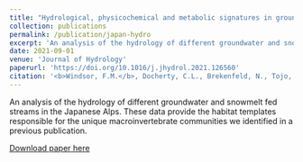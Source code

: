 ```yaml
---
title: "Hydrological, physicochemical and metabolic signatures in groundwater and snowmelt streams in the Japanese Alps"
collection: publications
permalink: /publication/japan-hydro
excerpt: 'An analysis of the hydrology of different groundwater and snowmelt fed streams in the Japanese Alps'
date: 2021-09-01
venue: 'Journal of Hydrology'
paperurl: 'https://doi.org/10.1016/j.jhydrol.2021.126560'
citation: '<b>Windsor, F.M.</b>, Docherty, C.L., Brekenfeld, N., Tojo, K., Krause, S. & Milner, A.M. (2021). Hydrological, physicochemical and metabolic signatures in groundwater and snowmelt streams in the Japanese Alps <i>Journal of Hydrology</i>. 600, 126560.'
---
```

An analysis of the hydrology of different groundwater and snowmelt fed streams in the Japanese Alps. These data provide the habitat templates responsible for the unique macroinvertebrate communities we identified in a previous publication.

[Download paper here](https://doi.org/10.1016/j.jhydrol.2021.126560)
